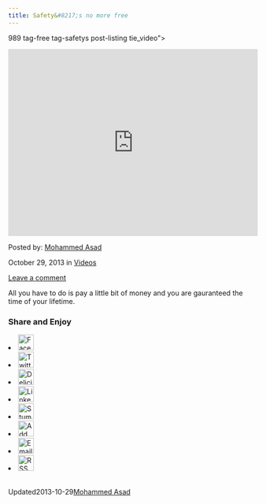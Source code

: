 ```yaml
---
title: Safety&#8217;s no more free
---
```

989 tag-free tag-safetys post-listing tie_video">
<div class="single-post-video">
<iframe width="507" height="380" src="http://www.youtube.com/embed/pFjVbiPzwpI?feature=oembed" frameborder="0" allowfullscreen></iframe>		</div>
    

    
    
<span>Posted by: <a href="http://www.deepdotweb.com/author/masad/" title="">Mohammed Asad </a></span>
    
    
<span>October 29, 2013</span>
<span>in <a href="http://www.deepdotweb.com/category/videos/" rel="category tag">Videos</a></span>
    
<span><a href="http://www.deepdotweb.com/2013/10/29/safetys-no-more-free/#respond" title="Comment on Safety&#8217;s no more free">Leave a comment</a></span>
</p>
<div class="clear"></div>
    
<div class="entry">
    
<div class="wp-socializer-buttons clearfix">
<span class="wpsr-btn">
<!-- Start WP Socializer Plugin - Facebook Button -->
<div class="fb-like" data-href="http://www.deepdotweb.com/2013/10/29/safetys-no-more-free/" data-share="false" data-layout="button_count" data-show-faces="0" data-action="like" data-colorscheme="light"></div>
<!-- End WP Socializer Plugin - Facebook Button -->
</span>
<span class="wpsr-btn">
<!-- Start WP Socializer Plugin - Retweet Button -->
<a href="http://twitter.com/share" class="twitter-share-button" data-count="horizontal"  data-lang="en"  data-url="http://www.deepdotweb.com/2013/10/29/safetys-no-more-free/" data-text="Safety&#8217;s no more free - "></a>
<!-- End WP Socializer Plugin - Retweet Button -->
</span>
<span class="wpsr-btn">
<!-- Start WP Socializer Plugin - +1 Button -->
<div class="g-plusone" data-size="medium" data-href="http://www.deepdotweb.com/2013/10/29/safetys-no-more-free/"></div>
<!-- End WP Socializer Plugin - +1 Button -->
</span>
<span class="wpsr-btn">
<!-- Start WP Socializer Plugin - LinkedIn Button -->
<script type="IN/Share" data-url="http://www.deepdotweb.com/2013/10/29/safetys-no-more-free/" data-counter="right"></script>
<!-- End WP Socializer Plugin - LinkedIn Button -->
</span>
<span class="wpsr-btn">
<!-- Start WP Socializer Plugin - StumbleUpon Button -->
<su:badge layout="1"></su:badge>
<!-- End WP Socializer Plugin - StumbleUpon Button -->
</span>
</div><span class="wpsr_floatbts_anchor" data-offset="25" ></span><p>All you have to do is pay a little bit of money and you are gauranteed the time of your lifetime.</p>
<h3>Share and Enjoy</h3>
    
<li><a href="http://www.facebook.com/share.php?u=http%3A%2F%2Fwww.deepdotweb.com%2F2013%2F10%2F29%2Fsafetys-no-more-free%2F&amp;t=Safety%26%238217%3Bs+no+more+free" title="Share this on Facebook" target="_blank" rel="nofollow"><img src="http://www.deepdotweb.com/wp-content/plugins/wp-socializer/public/social-icons/wp-socializer-sprite-mask-32px.gif" alt="Facebook" style="width:32px; height:32px; background: transparent url(http://www.deepdotweb.com/wp-content/plugins/wp-socializer/public/social-icons/wp-socializer-sprite-32px.png?v1) no-repeat; background-position:0px -330px; border:0;"/></a></li>
    
<li><a href="http://twitter.com/home?status=Safety%26%238217%3Bs+no+more+free%20-%20http%3A%2F%2Fwww.deepdotweb.com%2F2013%2F10%2F29%2Fsafetys-no-more-free%2F%20" title="Tweet this !" target="_blank" rel="nofollow"><img src="http://www.deepdotweb.com/wp-content/plugins/wp-socializer/public/social-icons/wp-socializer-sprite-mask-32px.gif" alt="Twitter" style="width:32px; height:32px; background: transparent url(http://www.deepdotweb.com/wp-content/plugins/wp-socializer/public/social-icons/wp-socializer-sprite-32px.png?v1) no-repeat; background-position:0px -1386px; border:0;"/></a></li>
    
<li><a href="http://delicious.com/post?url=http%3A%2F%2Fwww.deepdotweb.com%2F2013%2F10%2F29%2Fsafetys-no-more-free%2F&amp;title=Safety%26%238217%3Bs+no+more+free&amp;notes=All+you+have+to+do+is+pay+a+little+bit+of+money+and+you+are+gauranteed+the+time+of+your+lifetime." title="Post this on Delicious" target="_blank" rel="nofollow"><img src="http://www.deepdotweb.com/wp-content/plugins/wp-socializer/public/social-icons/wp-socializer-sprite-mask-32px.gif" alt="Delicious" style="width:32px; height:32px; background: transparent url(http://www.deepdotweb.com/wp-content/plugins/wp-socializer/public/social-icons/wp-socializer-sprite-32px.png?v1) no-repeat; background-position:0px -132px; border:0;"/></a></li>
    
<li><a href="http://www.linkedin.com/shareArticle?mini=true&amp;url=http%3A%2F%2Fwww.deepdotweb.com%2F2013%2F10%2F29%2Fsafetys-no-more-free%2F&amp;title=Safety%26%238217%3Bs+no+more+free&amp;source=Deep+Dot+Web+-+Meme+and+News+From+the+Other+side+of+the+Web&amp;summary=All+you+have+to+do+is+pay+a+little+bit+of+money+and+you+are+gauranteed+the+time+of+your+lifetime." title="Share this on LinkedIn" target="_blank" rel="nofollow"><img src="http://www.deepdotweb.com/wp-content/plugins/wp-socializer/public/social-icons/wp-socializer-sprite-mask-32px.gif" alt="LinkedIn" style="width:32px; height:32px; background: transparent url(http://www.deepdotweb.com/wp-content/plugins/wp-socializer/public/social-icons/wp-socializer-sprite-32px.png?v1) no-repeat; background-position:0px -693px; border:0;"/></a></li>
    
<li><a href="http://www.stumbleupon.com/submit?url=http%3A%2F%2Fwww.deepdotweb.com%2F2013%2F10%2F29%2Fsafetys-no-more-free%2F&amp;title=Safety%26%238217%3Bs+no+more+free" title="Submit this to StumbleUpon" target="_blank" rel="nofollow"><img src="http://www.deepdotweb.com/wp-content/plugins/wp-socializer/public/social-icons/wp-socializer-sprite-mask-32px.gif" alt="StumbleUpon" style="width:32px; height:32px; background: transparent url(http://www.deepdotweb.com/wp-content/plugins/wp-socializer/public/social-icons/wp-socializer-sprite-32px.png?v1) no-repeat; background-position:0px -1287px; border:0;"/></a></li>
    
<li><a href="http://www.deepdotweb.com/2013/10/29/safetys-no-more-free/" onclick="addBookmark(event);" title="Add to favorites" target="_blank" rel="nofollow"><img src="http://www.deepdotweb.com/wp-content/plugins/wp-socializer/public/social-icons/wp-socializer-sprite-mask-32px.gif" alt="Add to favorites" style="width:32px; height:32px; background: transparent url(http://www.deepdotweb.com/wp-content/plugins/wp-socializer/public/social-icons/wp-socializer-sprite-32px.png?v1) no-repeat; background-position:0px -0px; border:0;"/></a></li>
    
<li><a href="mailto:?to=&subject=Safety%26%238217%3Bs+no+more+free&body=All+you+have+to+do+is+pay+a+little+bit+of+money+and+you+are+gauranteed+the+time+of+your+lifetime.%20-%20http://www.deepdotweb.com/2013/10/29/safetys-no-more-free/" title="Email this" target="_blank" rel="nofollow"><img src="http://www.deepdotweb.com/wp-content/plugins/wp-socializer/public/social-icons/wp-socializer-sprite-mask-32px.gif" alt="Email" style="width:32px; height:32px; background: transparent url(http://www.deepdotweb.com/wp-content/plugins/wp-socializer/public/social-icons/wp-socializer-sprite-32px.png?v1) no-repeat; background-position:0px -297px; border:0;"/></a></li>
    
<li><a href="http://www.deepdotweb.com/feed/rss/" title="Subscribe to RSS" target="_blank" rel="nofollow"><img src="http://www.deepdotweb.com/wp-content/plugins/wp-socializer/public/social-icons/wp-socializer-sprite-mask-32px.gif" alt="RSS" style="width:32px; height:32px; background: transparent url(http://www.deepdotweb.com/wp-content/plugins/wp-socializer/public/social-icons/wp-socializer-sprite-32px.png?v1) no-repeat; background-position:0px -1221px; border:0;"/></a></li>
</ul>
<div class="wp-socializer-clearer"></div></div>
<!-- End WP Socializer - Social Buttons - Output -->
    
    

<span style="display:none"><a href="http://www.deepdotweb.com/tag/free/" rel="tag">free</a> <a href="http://www.deepdotweb.com/tag/safetys/" rel="tag">safetys</a></span>				
Updated2013-10-29<a href="http://www.deepdotweb.com/author/masad/" title="Posts by Mohammed Asad" rel="author">Mohammed Asad</a></strong></div>
    
